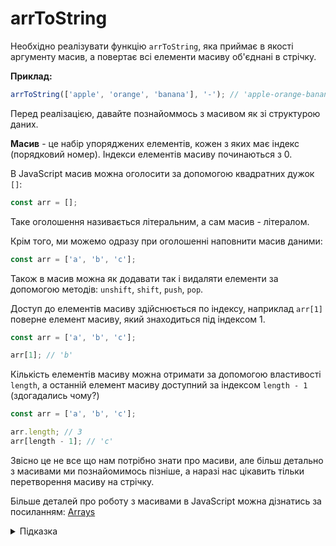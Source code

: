 # arrToString

Необхідно реалізувати функцію `arrToString`, яка приймає в якості аргументу масив, а
повертає всі елементи масиву об'єднані в стрічку.

**Приклад:**

```js
arrToString(['apple', 'orange', 'banana'], '-'); // 'apple-orange-banana'
```

Перед реалізацією, давайте познайоммось з масивом як зі структурою даних.  

**Масив** - це набір упоряджених елементів, кожен з яких має індекс (порядковий номер). 
Індекси елементів масиву починаються з 0.

В JavaScript масив можна оголосити за допомогою квадратних
дужок `[]`:

```js 
const arr = [];
````

Таке оголошення називається літеральним, а сам масив - літералом.

Крім того, ми можемо одразу при оголошенні наповнити масив даними:

```js
const arr = ['a', 'b', 'c'];
```

Також в масив можна як додавати так і видаляти елементи за допомогою методів: 
`unshift`, `shift`, `push`, `pop`.

Доступ до елементів масиву здійснюється по індексу, наприклад `arr[1]` поверне елемент масиву,
який знаходиться під індексом 1.

```js
const arr = ['a', 'b', 'c'];

arr[1]; // 'b'
```

Кількість елементів масиву можна отримати за допомогою властивості `length`,
а останній елемент масиву доступний за індексом `length - 1` (здогадались чому?)

```js
const arr = ['a', 'b', 'c'];

arr.length; // 3
arr[length - 1]; // 'c'
```

Звісно це не все що нам потрібно знати про масиви, але більш детально з масивами ми познайомимось 
пізніше, а наразі нас цікавить тільки перетворення масиву на стрічку.

Більше деталей про роботу з масивами в JavaScript 
можна дізнатись за посиланням: [Arrays](https://developer.mozilla.org/en-US/docs/Learn/JavaScript/First_steps/Arrays)

<details>
  <summary>Підказка</summary>

  ---

  Зверніть увагу на метод масиву [`join`](https://developer.mozilla.org/en-US/docs/Web/JavaScript/Reference/Global_Objects/Array/join)
</details>

